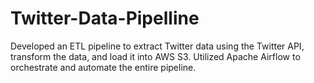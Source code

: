 # Twitter-Data-Pipelline


Developed an ETL pipeline to extract Twitter data using the Twitter API, transform the data, and load it into AWS S3. Utilized Apache Airflow to orchestrate and automate the entire pipeline.
